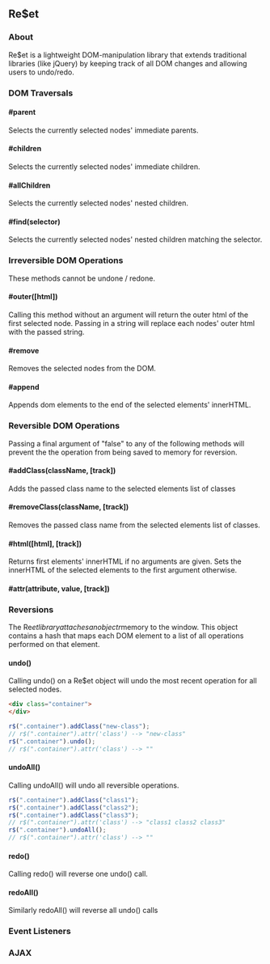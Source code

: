 ## Re$et

### About

Re$et is a lightweight DOM-manipulation library that extends traditional
libraries (like jQuery) by keeping track of all DOM changes and allowing
users to undo/redo.

### DOM Traversals

#### #parent
Selects the currently selected nodes' immediate parents.

#### #children
Selects the currently selected nodes' immediate children.

#### #allChildren
Selects the currently selected nodes' nested children.

#### #find(selector)
Selects the currently selected nodes' nested children matching the selector.

### Irreversible DOM Operations
These methods cannot be undone / redone.

#### #outer([html])
Calling this method without an argument will return the outer html of the first
selected node. Passing in a string will replace each nodes' outer html with the
passed string.

#### #remove
Removes the selected nodes from the DOM.

#### #append
Appends dom elements to the end of the selected elements' innerHTML.

### Reversible DOM Operations
Passing a final argument of "false" to any of the following methods will prevent
the the operation from being saved to memory for reversion.

#### #addClass(className, [track])
Adds the passed class name to the selected elements list of classes

#### #removeClass(className, [track])
Removes the passed class name from the selected elements list of classes.

#### #html([html], [track])
Returns first elements' innerHTML if no arguments are given. Sets the innerHTML
of the selected elements to the first argument otherwise.

#### #attr(attribute, value, [track])

### Reversions
The Re$et library attaches an object r$memory to the window. This object contains
a hash that maps each DOM element to a list of all operations performed on
that element.

#### undo()
Calling undo() on a Re$et object will undo the most recent operation for
all selected nodes.

```html
<div class="container">
</div>
```

```javascript
r$(".container").addClass("new-class");
// r$(".container").attr('class') --> "new-class"
r$(".container").undo();
// r$(".container").attr('class') --> ""
```

#### undoAll()
Calling undoAll() will undo all reversible operations.

```javascript
r$(".container").addClass("class1");
r$(".container").addClass("class2");
r$(".container").addClass("class3");
// r$(".container").attr('class') --> "class1 class2 class3"
r$(".container").undoAll();
// r$(".container").attr('class') --> ""
```
#### redo()
Calling redo() will reverse one undo() call.

#### redoAll()
Similarly redoAll() will reverse all undo() calls


### Event Listeners

### AJAX
